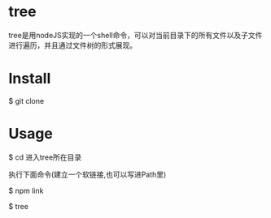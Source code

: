 # tree
tree是用nodeJS实现的一个shell命令，可以对当前目录下的所有文件以及子文件进行遍历，并且通过文件树的形式展现。

# Install
$ git clone 

# Usage
$ cd 进入tree所在目录

执行下面命令(建立一个软链接,也可以写进Path里)

$ npm link

$ tree
